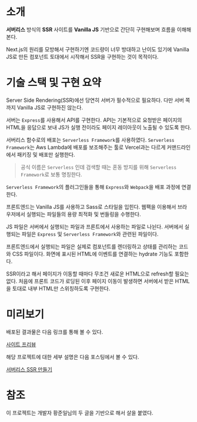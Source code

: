 # 소개

**서버리스** 방식의 **SSR** 사이트를 **Vanilla JS** 기반으로 간단히 구현해보며 흐름을 이해해본다.

Next.js의 원리를 모방해서 구현하기엔 코드량이 너무 방대하고 난이도 있기에 Vanilla JS로 만든 컴포넌트 토대에서 시작해서 SSR을 구현하는 것이 목적이다.

# 기술 스택 및 구현 요약

Server Side Rendering(SSR)에선 당연히 서버가 필수적으로 필요하다. 다만 서버 쪽까지 Vanilla JS로 구현하진 않는다.

서버는 `Express`를 사용해서 API를 구현한다. API는 기본적으로 요청받은 페이지의 HTML을 응답으로 보내 JS가 실행 전이라도 페이지 레이아웃이 노출될 수 있도록 한다.

서버리스 함수로의 배포는 `Serverless Framework`를 사용하였다. `Serverless Framework`는 Aws Lambda에 배포를 보조해주는 툴로 Vercel과는 다르게 커맨드라인에서 패키징 및 배포만 실행한다.

> 공식 이름은 `Serverless` 인데 검색할 때는 혼동 방지를 위해 `Serverless Framework`로 보통 명칭한다.

`Serverless Framework`의 플러그인들을 통해 `Express`와 `Webpack`을 배포 과정에 연결한다.

프론트엔드는 Vanilla JS를 사용하고 Sass로 스타일을 입힌다.
웹팩을 이용해서 브라우저에서 실행되는 파일들의 용량 최적화 및 번들링을 수행한다.

JS 파일은 서버에서 실행되는 파일과 프론트에서 사용하는 파일로 나뉜다. 서버에서 실행되는 파일은 `Express` 및 `Serverless Framework`와 관련된 파일이다.

프론트엔드에서 실행되는 파일은 실제로 컴포넌트를 렌더링하고 상태를 관리하는 코드와 CSS 파일이다. 화면에 표시된 HTML에 이벤트를 연결하는 hydrate 기능도 포함한다.

SSR이라고 해서 페이지가 이동할 때마다 무조건 새로운 HTML으로 refresh할 필요는 없다. 처음에 프론트 코드가 로딩된 이후 페이지 이동이 발생하면 서버에서 받은 HTML을 토대로 내부 HTML만 스위칭하도록 구현한다.

# 미리보기

배포된 결과물은 다음 링크를 통해 볼 수 있다.

[사이트 프리뷰](https://gjv5kzs2vb.execute-api.ap-northeast-2.amazonaws.com/dev/intro)

해당 프로젝트에 대한 세부 설명은 다음 포스팅에서 볼 수 있다.

[서버리스 SSR 만들기](https://velog.io/@shinhw371/series/serverless-ssr-dev)

# 참조

이 프로젝트는 개발자 황준일님의 두 글을 기반으로 해서 살을 붙였다.
